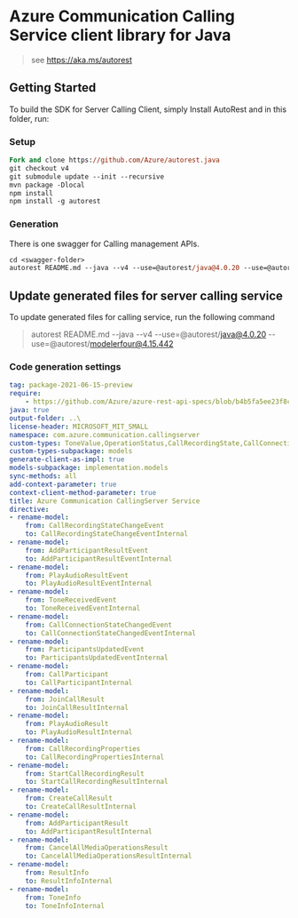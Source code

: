 # Azure Communication Calling Service client library for Java

> see https://aka.ms/autorest
## Getting Started

To build the SDK for Server Calling Client, simply Install AutoRest and in this folder, run:

### Setup
```ps
Fork and clone https://github.com/Azure/autorest.java
git checkout v4
git submodule update --init --recursive
mvn package -Dlocal
npm install
npm install -g autorest
```

### Generation

There is one swagger for Calling management APIs.

```ps
cd <swagger-folder>
autorest README.md --java --v4 --use=@autorest/java@4.0.20 --use=@autorest/modelerfour@4.15.442
```

## Update generated files for server calling service
To update generated files for calling service, run the following command

> autorest README.md --java --v4 --use=@autorest/java@4.0.20 --use=@autorest/modelerfour@4.15.442

### Code generation settings
``` yaml
tag: package-2021-06-15-preview
require:
    - https://github.com/Azure/azure-rest-api-specs/blob/b4b5fa5ee23f8cce9e1ade4a82076b4c34b25651/specification/communication/data-plane/CallingServer/readme.md
java: true
output-folder: ..\
license-header: MICROSOFT_MIT_SMALL
namespace: com.azure.communication.callingserver
custom-types: ToneValue,OperationStatus,CallRecordingState,CallConnectionState,EventSubscriptionType,MediaType
custom-types-subpackage: models
generate-client-as-impl: true
models-subpackage: implementation.models
sync-methods: all
add-context-parameter: true
context-client-method-parameter: true
title: Azure Communication CallingServer Service 
directive:
- rename-model:
    from: CallRecordingStateChangeEvent
    to: CallRecordingStateChangeEventInternal    
- rename-model:
    from: AddParticipantResultEvent
    to: AddParticipantResultEventInternal    
- rename-model:
    from: PlayAudioResultEvent
    to: PlayAudioResultEventInternal   
- rename-model:
    from: ToneReceivedEvent
    to: ToneReceivedEventInternal      
- rename-model:
    from: CallConnectionStateChangedEvent
    to: CallConnectionStateChangedEventInternal
- rename-model:
    from: ParticipantsUpdatedEvent
    to: ParticipantsUpdatedEventInternal
- rename-model:
    from: CallParticipant
    to: CallParticipantInternal
- rename-model:
    from: JoinCallResult
    to: JoinCallResultInternal
- rename-model:
    from: PlayAudioResult
    to: PlayAudioResultInternal
- rename-model:
    from: CallRecordingProperties
    to: CallRecordingPropertiesInternal
- rename-model:
    from: StartCallRecordingResult
    to: StartCallRecordingResultInternal
- rename-model:
    from: CreateCallResult
    to: CreateCallResultInternal
- rename-model:
    from: AddParticipantResult
    to: AddParticipantResultInternal    
- rename-model:
    from: CancelAllMediaOperationsResult
    to: CancelAllMediaOperationsResultInternal
- rename-model:
    from: ResultInfo
    to: ResultInfoInternal
- rename-model:
    from: ToneInfo
    to: ToneInfoInternal                        
```
